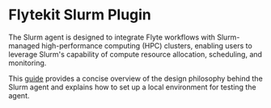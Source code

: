 # Flytekit Slurm Plugin

The Slurm agent is designed to integrate Flyte workflows with Slurm-managed high-performance computing (HPC) clusters, enabling users to leverage Slurm's capability of compute resource allocation, scheduling, and monitoring.

This [guide](https://github.com/flyteorg/flytekit/blob/470637ca2219f3cd6fe5a635db5f168e4a27b5e6/plugins/flytekit-slurm/demo.md) provides a concise overview of the design philosophy behind the Slurm agent and explains how to set up a local environment for testing the agent.
